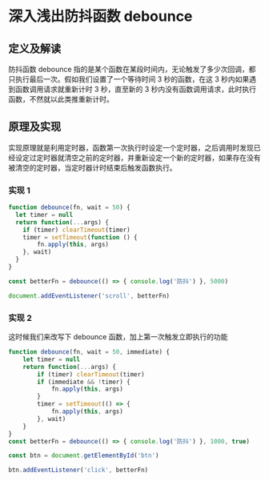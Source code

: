 # 深入浅出防抖函数 debounce

## 定义及解读

防抖函数 debounce 指的是某个函数在某段时间内，无论触发了多少次回调，都只执行最后一次。假如我们设置了一个等待时间 3 秒的函数，在这 3 秒内如果遇到函数调用请求就重新计时 3 秒，直至新的 3 秒内没有函数调用请求，此时执行函数，不然就以此类推重新计时。

## 原理及实现

实现原理就是利用定时器，函数第一次执行时设定一个定时器，之后调用时发现已经设定过定时器就清空之前的定时器，并重新设定一个新的定时器，如果存在没有被清空的定时器，当定时器计时结束后触发函数执行。

### 实现 1

```js
function debounce(fn, wait = 50) {
  let timer = null
  return function(...args) {
    if (timer) clearTimeout(timer)
    timer = setTimeout(function () {
        fn.apply(this, args)
    }, wait)
  }
}

const betterFn = debounce(() => { console.log('防抖') }, 5000)

document.addEventListener('scroll', betterFn)
```

### 实现 2

这时候我们来改写下 debounce 函数，加上第一次触发立即执行的功能

```js
function debounce(fn, wait = 50, immediate) {
    let timer = null
    return function(...args) {
        if (timer) clearTimeout(timer)
        if (immediate && !timer) {
            fn.apply(this, args)
        }
        timer = setTimeout(() => {
            fn.apply(this, args)
        }, wait)
    }
}
const betterFn = debounce(() => { console.log('防抖') }, 1000, true)

const btn = document.getElementById('btn')

btn.addEventListener('click', betterFn)
```